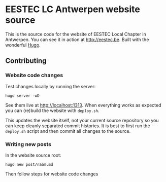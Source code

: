 # EESTEC LC Antwerpen website source

This is the source code for the website of EESTEC Local Chapter in Antwerpen.
You can see it in action at <http://eestec.be>.
Built with the wonderful [Hugo](http://gohugo.io/).

## Contributing
### Website code changes
Test changes locally by running the server:

    hugo server -wD

See them live at <http://localhost:1313>.
When everything works as expected you can (re)build the website with `deploy.sh`.

This updates the website itself, not your current source repository so you can keep
cleanly separated commit histories.
It is best to first run the `deploy.sh` script and then commit all changes to
the source.

### Writing new posts
In the website source root:

    hugo new post/naam.md

Then follow steps for website code changes
